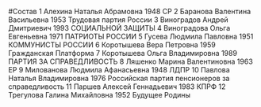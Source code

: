 #Состав
1 Алехина Наталья Абрамовна 1948 СР
2 Баранова Валентина Васильевна 1953 Трудовая партия России
3 Виноградов Андрей Дмитриевич 1993 СОЦИАЛЬНОЙ ЗАЩИТЫ
4 Виноградова Ольга Евгеньевна 1971 ПАТРИОТЫ РОССИИ
5 Гусева Людмила Павловна 1951 КОММУНИСТЫ РОССИИ
6 Коротышева Вера Петровна 1959 Гражданская Платформа
7 Коротышева Ольга Владимировна 1989 ПАРТИЯ ЗА СПРАВЕДЛИВОСТЬ
8 Ляшенко Марина Валентиновна 1963 ЕР
9 Милованова Людмила Афанасьевна 1948 ЛДПР
10 Павлова Наталья Владимировна 1976 Российская партия пенсионеров за справедливость
11 Паршев Алексей Геннадьевич 1983 КПРФ
12 Трегулова Галина Михайловна 1952 Будущее Родины
